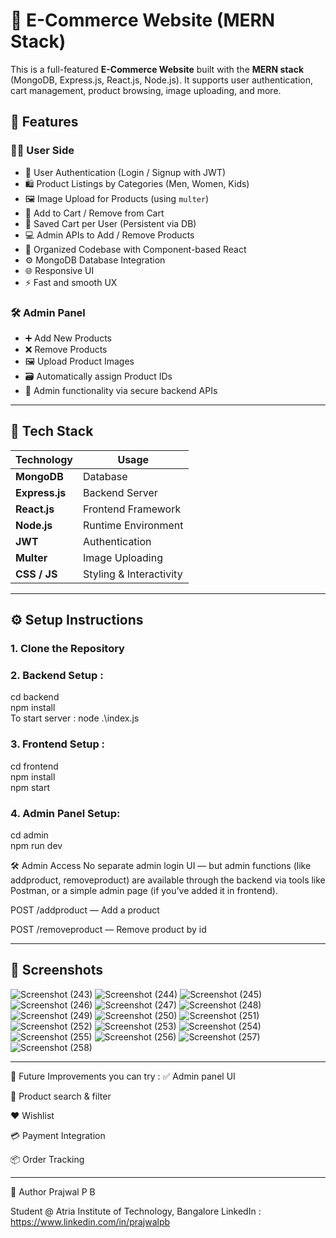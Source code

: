 # 🛒 E-Commerce Website (MERN Stack)

This is a full-featured **E-Commerce Website** built with the **MERN stack** (MongoDB, Express.js, React.js, Node.js). It supports user authentication, cart management, product browsing, image uploading, and more.

## 🚀 Features

### 🧑‍💻 User Side

- 🔐 User Authentication (Login / Signup with JWT)
- 🛍️ Product Listings by Categories (Men, Women, Kids)
- 🖼️ Image Upload for Products (using `multer`)
- 🛒 Add to Cart / Remove from Cart
- 🛒 Saved Cart per User (Persistent via DB)
- 💻 Admin APIs to Add / Remove Products
- 📂 Organized Codebase with Component-based React
- ⚙️ MongoDB Database Integration
- 🌐 Responsive UI
- ⚡ Fast and smooth UX

### 🛠️ Admin Panel

- ➕ Add New Products
- ❌ Remove Products
- 🖼️ Upload Product Images
- 🗃️ Automatically assign Product IDs
- 💾 Admin functionality via secure backend APIs

---

## 🧩 Tech Stack

| Technology | Usage |
|-----------|--------|
| **MongoDB** | Database |
| **Express.js** | Backend Server |
| **React.js** | Frontend Framework |
| **Node.js** | Runtime Environment |
| **JWT** | Authentication |
| **Multer** | Image Uploading |
| **CSS / JS** | Styling & Interactivity |

---

## ⚙️ Setup Instructions

### 1. Clone the Repository
### 2. Backend Setup : 
cd backend<br>
npm install<br>
To start server : node .\index.js<br>
### 3. Frontend Setup :
cd frontend<br>
npm install<br>
npm start<br>
### 4. Admin Panel Setup:
cd admin<br>
npm run dev<br>

🛠️ Admin Access
No separate admin login UI — but admin functions (like addproduct, removeproduct) are available through the backend via tools like Postman, or a simple admin page (if you’ve added it in frontend).

POST /addproduct — Add a product

POST /removeproduct — Remove product by id

---

## 📸 Screenshots

![Screenshot (243)](https://github.com/user-attachments/assets/46474664-a15d-4f4a-beaa-6bfd8d6ebfee)
![Screenshot (244)](https://github.com/user-attachments/assets/88e4aa31-dd2e-495a-93c2-695f73caa720)
![Screenshot (245)](https://github.com/user-attachments/assets/1b799328-01df-4cc3-a348-78a12ebc8f9a)
![Screenshot (246)](https://github.com/user-attachments/assets/6f13fa7b-f799-4793-a2a4-d8835cca2a85)
![Screenshot (247)](https://github.com/user-attachments/assets/329575cb-5a56-483e-8ebf-e60f8f8a47e0)
![Screenshot (248)](https://github.com/user-attachments/assets/fcb8af13-a445-4980-a03d-2e016b5093e6)
![Screenshot (249)](https://github.com/user-attachments/assets/33637b2d-31e6-4409-852f-ea62a2567928)
![Screenshot (250)](https://github.com/user-attachments/assets/95031b47-810d-4f56-9667-4d1d941819dc)
![Screenshot (251)](https://github.com/user-attachments/assets/e769596c-97c3-4d5d-8e60-f4c773c8c96e)
![Screenshot (252)](https://github.com/user-attachments/assets/b6a58297-d1b5-46aa-a00c-39301151bdce)
![Screenshot (253)](https://github.com/user-attachments/assets/bfe1af89-3c2c-4527-b909-c554b63abaa0)
![Screenshot (254)](https://github.com/user-attachments/assets/5799fbbc-1785-4472-a9d2-a2cb77679fcf)
![Screenshot (255)](https://github.com/user-attachments/assets/13e68bfa-09d6-43e4-90e8-221acc697e80)
![Screenshot (256)](https://github.com/user-attachments/assets/888297dc-efa1-455a-a0f5-27835bb53f6e)
![Screenshot (257)](https://github.com/user-attachments/assets/907064b1-1c73-41fa-8ff2-d6aea2c4804c)
![Screenshot (258)](https://github.com/user-attachments/assets/026c4fbc-60c5-46e4-bc2c-d29f8615b681)

---

📌 Future Improvements you can try :
✅ Admin panel UI

🧾 Product search & filter

❤️ Wishlist

💳 Payment Integration

📦 Order Tracking

---

👤 Author
Prajwal P B

Student @ Atria Institute of Technology, Bangalore
LinkedIn : https://www.linkedin.com/in/prajwalpb



